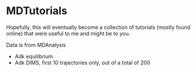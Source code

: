 # MDTutorials
Hopefully, this will eventually become a collection of tutorials (mostly found online) that were useful to me and might be to you. 

Data is from MDAnalysis
- Adk equilibrium
- Adk DIMS, first 10 trajectories only, out of a total of 200

